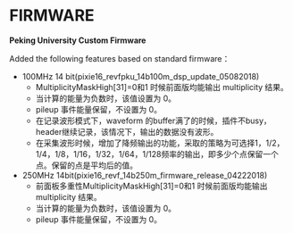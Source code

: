 <!-- FIRMWARE.md --- 
;; 
;; Description: 
;; Author: Hongyi Wu(吴鸿毅)
;; Email: wuhongyi@qq.com 
;; Created: 三 5月 16 19:00:58 2018 (+0800)
;; Last-Updated: 一 11月  5 15:38:32 2018 (+0800)
;;           By: Hongyi Wu(吴鸿毅)
;;     Update #: 3
;; URL: http://wuhongyi.cn -->

# FIRMWARE

**Peking University Custom Firmware**  

Added the following features based on standard firmware：

- 100MHz 14 bit(pixie16_revfpku_14b100m_dsp_update_05082018)
	- MultiplicityMaskHigh[31]=0和1 时候前面版均能输出 multiplicity 结果。
	- 当计算的能量为负数时，该值设置为 0。
	- pileup 事件能量保留，不设置为 0。
	- 在记录波形模式下，waveform 的buffer满了的时候，插件不busy，header继续记录，该情况下，输出的数据没有波形。
	- 在采集波形时候，增加了降频输出的功能，采取的策略为可选择1，1/2，1/4，1/8，1/16，1/32，1/64，1/128频率的输出，即多少个点保留一个点。保留的点是平均后的值。
- 250MHz 14bit(pixie16_revf_14b250m_firmware_release_04222018)
	- 前面板多重性MultiplicityMaskHigh[31]=0和1 时候前面版均能输出 multiplicity 结果。
	- 当计算的能量为负数时，该值设置为 0。
	- pileup 事件能量保留，不设置为 0。





<!-- FIRMWARE.md ends here -->
